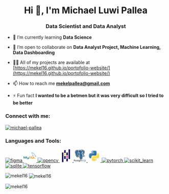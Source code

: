 <h1 align="center">Hi 👋, I'm Michael Luwi Pallea</h1>
<h3 align="center">Data Scientist and Data Analyst</h3>

- 🌱 I’m currently learning **Data Science**

- 👯 I’m open to collaborate on **Data Analyst Project, Machine Learning, Data Dashboarding**

- 👨‍💻 All of my projects are available at [https://mekel16.github.io/portofolio-website/](https://mekel16.github.io/portofolio-website/)

- 📫 How to reach me **mekelpallea@gmail.com**

- ⚡ Fun fact **I wanted to be a betmen but it was very difficult so I tried to be better**

<h3 align="left">Connect with me:</h3>
<p align="left">
<a href="https://linkedin.com/in/michael-pallea" target="blank"><img align="center" src="https://raw.githubusercontent.com/rahuldkjain/github-profile-readme-generator/master/src/images/icons/Social/linked-in-alt.svg" alt="michael-pallea" height="30" width="40" /></a>
</p>

<h3 align="left">Languages and Tools:</h3>
<p align="left"> <a href="https://www.figma.com/" target="_blank" rel="noreferrer"> <img src="https://www.vectorlogo.zone/logos/figma/figma-icon.svg" alt="figma" width="40" height="40"/> </a> <a href="https://www.mysql.com/" target="_blank" rel="noreferrer"> <img src="https://raw.githubusercontent.com/devicons/devicon/master/icons/mysql/mysql-original-wordmark.svg" alt="mysql" width="40" height="40"/> </a> <a href="https://opencv.org/" target="_blank" rel="noreferrer"> <img src="https://www.vectorlogo.zone/logos/opencv/opencv-icon.svg" alt="opencv" width="40" height="40"/> </a> <a href="https://pandas.pydata.org/" target="_blank" rel="noreferrer"> <img src="https://raw.githubusercontent.com/devicons/devicon/2ae2a900d2f041da66e950e4d48052658d850630/icons/pandas/pandas-original.svg" alt="pandas" width="40" height="40"/> </a> <a href="https://www.postgresql.org" target="_blank" rel="noreferrer"> <img src="https://raw.githubusercontent.com/devicons/devicon/master/icons/postgresql/postgresql-original-wordmark.svg" alt="postgresql" width="40" height="40"/> </a> <a href="https://www.python.org" target="_blank" rel="noreferrer"> <img src="https://raw.githubusercontent.com/devicons/devicon/master/icons/python/python-original.svg" alt="python" width="40" height="40"/> </a> <a href="https://pytorch.org/" target="_blank" rel="noreferrer"> <img src="https://www.vectorlogo.zone/logos/pytorch/pytorch-icon.svg" alt="pytorch" width="40" height="40"/> </a> <a href="https://scikit-learn.org/" target="_blank" rel="noreferrer"> <img src="https://upload.wikimedia.org/wikipedia/commons/0/05/Scikit_learn_logo_small.svg" alt="scikit_learn" width="40" height="40"/> </a> <a href="https://www.sqlite.org/" target="_blank" rel="noreferrer"> <img src="https://www.vectorlogo.zone/logos/sqlite/sqlite-icon.svg" alt="sqlite" width="40" height="40"/> </a> <a href="https://www.tensorflow.org" target="_blank" rel="noreferrer"> <img src="https://www.vectorlogo.zone/logos/tensorflow/tensorflow-icon.svg" alt="tensorflow" width="40" height="40"/> </a> </p>

<p><img align="left" src="https://github-readme-stats.vercel.app/api/top-langs?username=mekel16&show_icons=true&locale=en&layout=compact" alt="mekel16" /></p>

<p>&nbsp;<img align="center" src="https://github-readme-stats.vercel.app/api?username=mekel16&show_icons=true&locale=en" alt="mekel16" /></p>

<p><img align="center" src="https://github-readme-streak-stats.herokuapp.com/?user=mekel16&" alt="mekel16" /></p>
